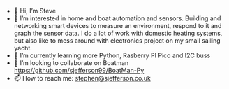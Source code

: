 - 👋 Hi, I’m Steve
- 👀 I’m interested in home and boat automation and sensors. Building and networking smart devices to measure an environment, respond to it and graph the sensor data. I do a lot of work with domestic heating systems, but also like to mess around with electronics project on my small sailing yacht.
- 🌱 I’m currently learning more Python, Rasberry PI Pico and I2C buss
- 💞️ I’m looking to collaborate on Boatman https://github.com/sjefferson99/BoatMan-Py
- 📫 How to reach me: stephen@sjefferson.co.uk

<!---
sjefferson99/sjefferson99 is a ✨ special ✨ repository because its `README.md` (this file) appears on your GitHub profile.
You can click the Preview link to take a look at your changes.
--->
